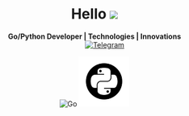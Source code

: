 <h1 align="center">Hello <img src="https://github.com/blackcater/blackcater/raw/main/images/Hi.gif" height="32"/></h1>

<p align="center">
  <strong>Go/Python Developer | Technologies | Innovations</strong>
  <br>
  <a href="https://telegram.me/rasalghoul" style="margin-left: 40px;">
    <img src="https://static.vecteezy.com/system/resources/previews/018/930/486/original/telegram-logo-telegram-icon-transparent-free-png.png" alt="Telegram" width="50px">
  </a>
</p>
<p align="center">
  <img src="https://go.dev/blog/go-brand/Go-Logo/PNG/Go-Logo_Black.png" alt="Go" width="175px">
  <img src="https://raw.githubusercontent.com/Cair06/Cair06/main/output-onlinepngtools.png" alt="Python" width="100px">
</p>
